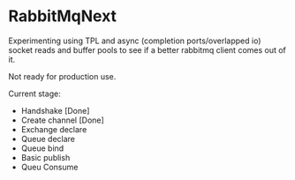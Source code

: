 # RabbitMqNext

Experimenting using TPL and async (completion ports/overlapped io) socket reads and buffer pools to see if a better rabbitmq client comes out of it. 

Not ready for production use.


Current stage: 
- Handshake [Done]
- Create channel [Done]
- Exchange declare
- Queue declare
- Queue bind
- Basic publish
- Queu Consume

